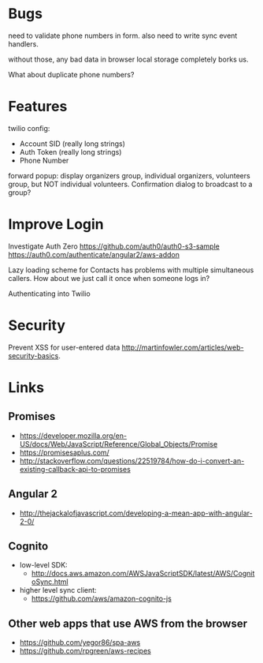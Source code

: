 # Bugs

need to validate phone numbers in form.
also need to write sync event handlers.

without those, any bad data in browser local storage completely borks us.

What about duplicate phone numbers?

# Features

twilio config:

* Account SID (really long strings)
* Auth Token (really long strings)
* Phone Number

forward popup: display organizers group, individual organizers, volunteers group, but NOT individual volunteers.  Confirmation dialog to broadcast to a group?

# Improve Login

Investigate Auth Zero
https://github.com/auth0/auth0-s3-sample
https://auth0.com/authenticate/angular2/aws-addon

Lazy loading scheme for Contacts has problems with multiple simultaneous callers.  How about we just call it once when someone logs in?

Authenticating into Twilio

# Security

Prevent XSS for user-entered data
http://martinfowler.com/articles/web-security-basics.

# Links

## Promises
* https://developer.mozilla.org/en-US/docs/Web/JavaScript/Reference/Global_Objects/Promise
* https://promisesaplus.com/
* http://stackoverflow.com/questions/22519784/how-do-i-convert-an-existing-callback-api-to-promises

## Angular 2
* http://thejackalofjavascript.com/developing-a-mean-app-with-angular-2-0/

## Cognito
* low-level SDK:
  * http://docs.aws.amazon.com/AWSJavaScriptSDK/latest/AWS/CognitoSync.html
* higher level sync client:
  * https://github.com/aws/amazon-cognito-js

## Other web apps that use AWS from the browser
* https://github.com/yegor86/spa-aws
* https://github.com/rpgreen/aws-recipes